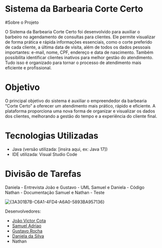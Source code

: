 # Sistema da Barbearia Corte Certo

#Sobre o Projeto

O Sistema da Barbearia Corte Certo foi desenvolvido para auxiliar o barbeiro no agendamento de consultas para clientes. Ele permite visualizar de forma prática e rápida informações essenciais, como o corte preferido de cada cliente, a última data de visita, além de todos os dados pessoais importantes: e-mail, nome, CPF, endereço e data de nascimento. Também possibilita identificar clientes inativos para melhor gestão do atendimento. Tudo isso é organizado para tornar o processo de atendimento mais eficiente e profissional.

# Objetivo
O principal objetivo do sistema é auxiliar o empreendedor da barbearia “Corte Certo” a oferecer um atendimento mais prático, rápido e eficiente. A plataforma proporciona uma nova forma de organizar e visualizar os dados dos clientes, melhorando a gestão do tempo e a experiência do cliente final.

# Tecnologias Utilizadas

- Java (versão utilizada: [insira aqui, ex: Java 17])
- IDE utilizada: Visual Studio Code

# Divisão de Tarefas
Daniela - Entrevista
João e Gustavo - UML
Samuel e Daniela - Código
Nathan - Documentação
Samuel e Nathan - Teste

![{3A301B7B-C6A1-4FD4-A6A0-5893BA957136}](https://github.com/user-attachments/assets/37c07ff9-5f56-4fe7-99d8-29fb5f7e9f93)

Desenvolvedores:  
- [João Victor Cota](https://github.com/JoaoVictorCota)  
- [Samuel Adriao](https://github.com/Samuel-Adriao)  
- [Gustavo Rocha](https://github.com/gustavotrocha06)  
- [Daniela da Silva](https://github.com/danieladasilva0)  
- Nathan
